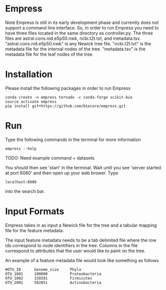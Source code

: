# Empress
Note Empress is still in its early development phase and currently does not support a command line interface.  So, in order
to run Empress you need to have three files located in the same directory as controller.py.  The three files are
astral.cons.nid.e5p50.nwk, ncbi.t2t.txt, and metadata.tsv. "astral.cons.nid.e5p50.nwk" is any Newick tree file.
"ncbi.t2t.txt" is the metadata file for the internal nodes of the tree. "metadata.tsv" is the metadata file for the leaf nodes of the tree.

# Installation
Please install the following packages in order to run Empress

```
conda create -n empress tornado -c conda-forge scikit-bio
source activate empress
pip install git+https://github.com/biocore/empress.git
```

# Run
Type the following commands in the terminal for more information

```
empress --help
```

TODO: Need example command + datasets

You should then see 'start' in the terminal. Wait until you see 'server started at port 8080' and then open up your web brower. Type

```
localhost:8080
```
into the search bar.

# Input Formats
Empress takes in as input a Newick file for the tree and a tabular mapping file for the feature metadata.

The input feature metadata needs to be a tab delimited file where the row ids correspond to node identifiers in the tree.
Columns in the file correspond to attributes that the user would like to paint on the tree.  

An example of a feature metadata file would look like something as follows
```
#OTU_ID      Genome_size     Phyla
OTU_1001     100000          Proteobacteria
OTU_1002     150201          Firmicutes
OTU_2001     502051          Actinobacteria
```

